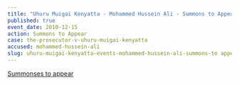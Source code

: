 ```yaml
---
title: "Uhuru Muigai Kenyatta - Mohammed Hussein Ali - Summons to Appear"
published: true
event_date: 2010-12-15
action: Summons to Appear
case: the-prosecutor-v-uhuru-muigai-kenyatta
accused: mohammed-hussein-ali
slug: uhuru-muigai-kenyatta-events-mohammed-hussein-ali-summons-to appear
---
```


[Summonses to appear](http://www.icc-cpi.int/iccdocs/doc/doc1037052.pdf)

